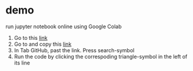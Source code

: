 # demo
run jupyter notebook online using Google Colab

1. Go to this [link](https://colab.research.google.com/github/)
2. Go to and copy this [link]()
3. In Tab GitHub, past the link. Press search-symbol
4. Run the code by clicking the correspoding triangle-symbol in the left of its line

